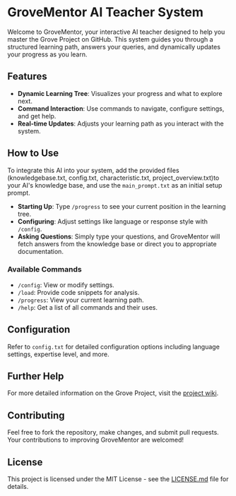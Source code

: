 # GroveMentor AI Teacher System

Welcome to GroveMentor, your interactive AI teacher designed to help you master the Grove Project on GitHub. This system guides you through a structured learning path, answers your queries, and dynamically updates your progress as you learn.

## Features

- **Dynamic Learning Tree**: Visualizes your progress and what to explore next.
- **Command Interaction**: Use commands to navigate, configure settings, and get help.
- **Real-time Updates**: Adjusts your learning path as you interact with the system.

## How to Use

To integrate this AI into your system, add the provided files (knowledgebase.txt, config.txt, characteristic.txt, project_overview.txt)to your AI's knowledge base, and use the `main_prompt.txt` as an initial setup prompt.

- **Starting Up**: Type `/progress` to see your current position in the learning tree.
- **Configuring**: Adjust settings like language or response style with `/config`.
- **Asking Questions**: Simply type your questions, and GroveMentor will fetch answers from the knowledge base or direct you to appropriate documentation.

### Available Commands

- `/config`: View or modify settings.
- `/load`: Provide code snippets for analysis.
- `/progress`: View your current learning path.
- `/help`: Get a list of all commands and their uses.

## Configuration

Refer to `config.txt` for detailed configuration options including language settings, expertise level, and more.

## Further Help

For more detailed information on the Grove Project, visit the [project wiki](https://wiki.mutable.ai/DustinBrett/daedalOS).

## Contributing

Feel free to fork the repository, make changes, and submit pull requests. Your contributions to improving GroveMentor are welcomed!

## License

This project is licensed under the MIT License - see the [LICENSE.md](LICENSE) file for details.
